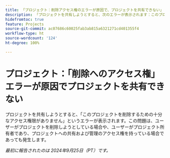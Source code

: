 ```yaml
---
title: 「プロジェクト：削除アクセス権のエラーが原因で、プロジェクトを共有できない」
description: 「プロジェクトを共有しようとすると、次のエラーが表示されます：このプロジェクトを削除するための十分なアクセス権限がありません。この問題は、ユーザーがプロジェクトを削除しようとしている場合や、ユーザーがプロジェクト所有者であり、プロジェクトへの共有および管理のアクセス権を持っている場合であっても発生します。」
hidefromtoc: true
feature: Projects
source-git-commit: ac07686c60025fab3ab815a6321271cd401355f4
workflow-type: ht
source-wordcount: '124'
ht-degree: 100%

---
```



# プロジェクト：「削除へのアクセス権」エラーが原因でプロジェクトを共有できない

プロジェクトを共有しようとすると、「このプロジェクトを削除するための十分なアクセス権限がありません」というエラーが表示されます。この問題は、ユーザーがプロジェクトを削除しようとしている場合や、ユーザーがプロジェクト所有者であり、プロジェクトへの共有および管理のアクセス権を持っている場合であっても発生します。

_最初に報告されたのは 2024年9月25日（PT）です。_
